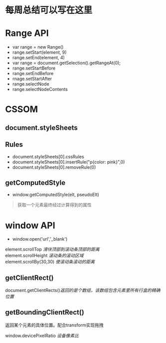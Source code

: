 # 每周总结可以写在这里
# Range API
* var range = new Range()
* range.setStart(element, 9)
* range.setEnd(element, 4)
* var range = document.getSelection().getRangeAt(0);
* range.setStartBefore
* range.setEndBefore
* rnage.setStartAfter
* range.selectNode
* range.selectNodeContents   

# CSSOM
## document.styleSheets
## Rules
* document.styleSheets[0].cssRules
* document.styleSheets[0].insertRule("p{color: pink}",0)
* document.styleSheets[0].removeRule(0)  

## getComputedStyle
* window.getComputedStyle(elt, pseudoElt)  
> 获取一个元素最终经过计算得到的属性

# window API
* window.open('url','_blank')

element.scrollTop *滑块顶部到滚动条顶部的距离*  
element.scrollHeight *滚动条的滚动区域*  
element.scrollBy(30,30) *使滚动条滚动的距离*  

## getClientRect()
document.getClientRects()*返回的是个数组，该数组包含元素里所有行盒的精确位置*   

## getBoundingClientRect()
返回某个元素的具体位置。配合transform实现拖拽

window.devicePixelRatio *设备像素比*